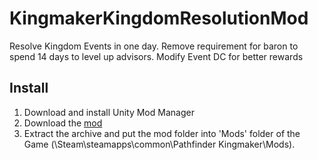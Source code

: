 # KingmakerKingdomResolutionMod
Resolve Kingdom Events in one day. 
Remove requirement for baron to spend 14 days to level up advisors.
Modify Event DC for better rewards
## Install
1. Download and install Unity Mod Manager﻿
2. Download the [mod](https://github.com/spacehamster/KingmakerKingdomResolutionMod/releases)
3. Extract the archive and put the mod folder into 'Mods' folder of the Game (\Steam\steamapps\common\Pathfinder Kingmaker\Mods).
